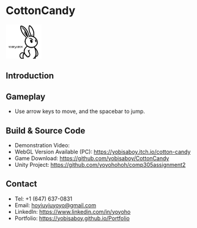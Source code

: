 # CottonCandy
<img src="https://github.com/yobisaboy/Resume/blob/main/yobisaboyLogo.png" alt="yobisaboy Logo" height="90">

## Introduction

## Gameplay
- Use arrow keys to move, and the spacebar to jump.

## Build & Source Code
- Demonstration Video: 
- WebGL Version Available (PC): https://yobisaboy.itch.io/cotton-candy
- Game Download: https://github.com/yobisaboy/CottonCandy
- Unity Project: https://github.com/yoyohohoh/comp305assignment2

## Contact
- Tel: +1 (647) 637-0831
- Email: hoyiuyiuyoyo@gmail.com
- LinkedIn: https://www.linkedin.com/in/yoyoho
- Portfolio: https://yobisaboy.github.io/Portfolio


